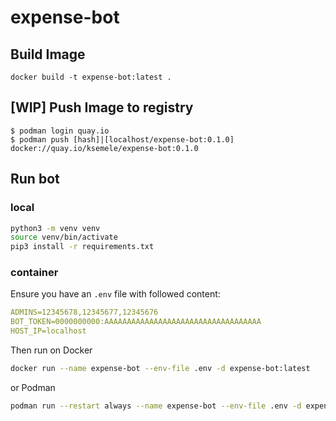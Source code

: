 # expense-bot

## Build Image

```
docker build -t expense-bot:latest .
```

## [WIP] Push Image to registry

```
$ podman login quay.io
$ podman push [hash]|[localhost/expense-bot:0.1.0] docker://quay.io/ksemele/expense-bot:0.1.0
```

## Run bot

### local

```bash
python3 -m venv venv
source venv/bin/activate
pip3 install -r requirements.txt
```

### container

Ensure you have an `.env` file with followed content:
```yaml
ADMINS=12345678,12345677,12345676
BOT_TOKEN=0000000000:AAAAAAAAAAAAAAAAAAAAAAAAAAAAAAAAAAA
HOST_IP=localhost
```
Then run on Docker
```bash
docker run --name expense-bot --env-file .env -d expense-bot:latest
```
or Podman
```bash
podman run --restart always --name expense-bot --env-file .env -d expense-bot:latest
```
